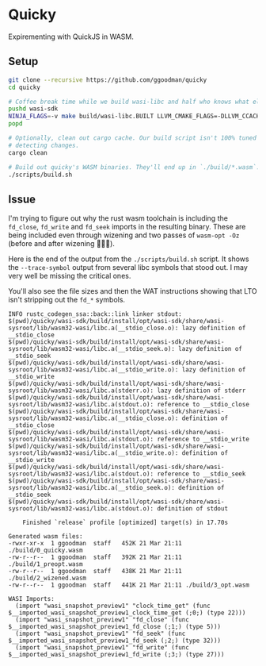 # Quicky

Expirementing with QuickJS in WASM.

## Setup

```sh
git clone --recursive https://github.com/ggoodman/quicky
cd quicky
```

```sh
# Coffee break time while we build wasi-libc and half who knows what else.
pushd wasi-sdk
NINJA_FLAGS=-v make build/wasi-libc.BUILT LLVM_CMAKE_FLAGS=-DLLVM_CCACHE_BUILD=ON
popd
```

```sh
# Optionally, clean out cargo cache. Our build script isn't 100% tuned for
# detecting changes.
cargo clean
```

```sh
# Build out quicky's WASM binaries. They'll end up in `./build/*.wasm`.
./scripts/build.sh
```

## Issue

I'm trying to figure out why the rust wasm toolchain is including the `fd_close`, `fd_write` and `fd_seek` imports in the resulting binary. These are being included even through wizening and two passes of `wasm-opt -Oz` (before and after wizening 🤷🏼‍♂️).

Here is the end of the output from the `./scripts/build.sh` script. It shows the `--trace-symbol` output from several libc symbols that stood out. I may very well be missing the critical ones.

You'll also see the file sizes and then the WAT instructions showing that LTO isn't stripping out the `fd_*` symbols.

```
INFO rustc_codegen_ssa::back::link linker stdout:
$(pwd)/quicky/wasi-sdk/build/install/opt/wasi-sdk/share/wasi-sysroot/lib/wasm32-wasi/libc.a(__stdio_close.o): lazy definition of __stdio_close
$(pwd)/quicky/wasi-sdk/build/install/opt/wasi-sdk/share/wasi-sysroot/lib/wasm32-wasi/libc.a(__stdio_seek.o): lazy definition of __stdio_seek
$(pwd)/quicky/wasi-sdk/build/install/opt/wasi-sdk/share/wasi-sysroot/lib/wasm32-wasi/libc.a(__stdio_write.o): lazy definition of __stdio_write
$(pwd)/quicky/wasi-sdk/build/install/opt/wasi-sdk/share/wasi-sysroot/lib/wasm32-wasi/libc.a(stderr.o): lazy definition of stderr
$(pwd)/quicky/wasi-sdk/build/install/opt/wasi-sdk/share/wasi-sysroot/lib/wasm32-wasi/libc.a(stdout.o): reference to __stdio_close
$(pwd)/quicky/wasi-sdk/build/install/opt/wasi-sdk/share/wasi-sysroot/lib/wasm32-wasi/libc.a(__stdio_close.o): definition of __stdio_close
$(pwd)/quicky/wasi-sdk/build/install/opt/wasi-sdk/share/wasi-sysroot/lib/wasm32-wasi/libc.a(stdout.o): reference to __stdio_write
$(pwd)/quicky/wasi-sdk/build/install/opt/wasi-sdk/share/wasi-sysroot/lib/wasm32-wasi/libc.a(__stdio_write.o): definition of __stdio_write
$(pwd)/quicky/wasi-sdk/build/install/opt/wasi-sdk/share/wasi-sysroot/lib/wasm32-wasi/libc.a(stdout.o): reference to __stdio_seek
$(pwd)/quicky/wasi-sdk/build/install/opt/wasi-sdk/share/wasi-sysroot/lib/wasm32-wasi/libc.a(__stdio_seek.o): definition of __stdio_seek
$(pwd)/quicky/wasi-sdk/build/install/opt/wasi-sdk/share/wasi-sysroot/lib/wasm32-wasi/libc.a(stdout.o): definition of stdout

    Finished `release` profile [optimized] target(s) in 17.70s

Generated wasm files:
-rwxr-xr-x  1 ggoodman  staff   452K 21 Mar 21:11 ./build/0_quicky.wasm
-rw-r--r--  1 ggoodman  staff   392K 21 Mar 21:11 ./build/1_preopt.wasm
-rw-r--r--  1 ggoodman  staff   438K 21 Mar 21:11 ./build/2_wizened.wasm
-rw-r--r--  1 ggoodman  staff   441K 21 Mar 21:11 ./build/3_opt.wasm

WASI Imports:
  (import "wasi_snapshot_preview1" "clock_time_get" (func $__imported_wasi_snapshot_preview1_clock_time_get (;0;) (type 22)))
  (import "wasi_snapshot_preview1" "fd_close" (func $__imported_wasi_snapshot_preview1_fd_close (;1;) (type 5)))
  (import "wasi_snapshot_preview1" "fd_seek" (func $__imported_wasi_snapshot_preview1_fd_seek (;2;) (type 32)))
  (import "wasi_snapshot_preview1" "fd_write" (func $__imported_wasi_snapshot_preview1_fd_write (;3;) (type 27)))
```
